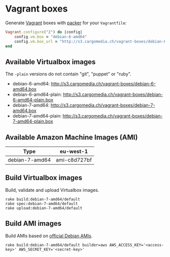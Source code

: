 Vagrant boxes
=============
Generate [Vagrant](http://www.vagrantup.com/) boxes with [packer](http://www.packer.io/) for your `Vagrantfile`:
```ruby
Vagrant.configure("2") do |config|
	config.vm.box = "debian-6-amd64"
	config.vm.box_url = "http://s3.cargomedia.ch/vagrant-boxes/debian-6-amd64.box"
end
```

Available Virtualbox images
---------------------------
The `-plain` versions do not contain "git", "puppet" or "ruby".

- debian-6-amd64: http://s3.cargomedia.ch/vagrant-boxes/debian-6-amd64.box
- debian-6-amd64-plain: http://s3.cargomedia.ch/vagrant-boxes/debian-6-amd64-plain.box
- debian-7-amd64: http://s3.cargomedia.ch/vagrant-boxes/debian-7-amd64.box
- debian-7-amd64-plain: http://s3.cargomedia.ch/vagrant-boxes/debian-7-amd64-plain.box

Available Amazon Machine Images (AMI)
-----------------------------------------
| Type                   | eu-west-1    |
| ---------------------- |--------------|
| debian-7-amd64         | ami-c8d727bf |

Build Virtualbox images
-----------------------
Build, validate and upload Virtualbox images.
```
rake build:debian-7-amd64/default
rake spec:debian-7-amd64/default
rake upload:debian-7-amd64/default
```

Build AMI images
----------------
Build AMIs based on [official Debian AMIs](https://wiki.debian.org/Cloud/AmazonEC2Image/Wheezy).
```
rake build:debian-7-amd64/default builder=aws AWS_ACCESS_KEY='<access-key>' AWS_SECRET_KEY='<secret-key>'
```
